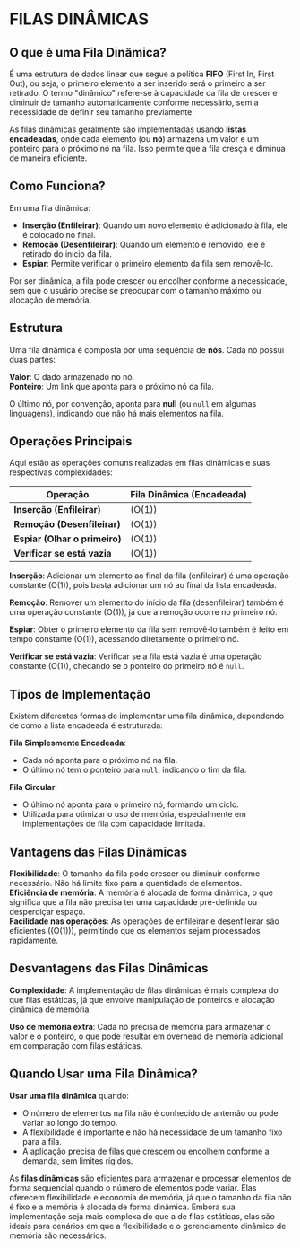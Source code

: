# FILAS DINÂMICAS

## O que é uma Fila Dinâmica?

É uma estrutura de dados linear que segue a política **FIFO** (First In, First Out), ou seja, o primeiro elemento a ser inserido será o primeiro a ser retirado. O termo "dinâmico" refere-se à capacidade da fila de crescer e diminuir de tamanho automaticamente conforme necessário, sem a necessidade de definir seu tamanho previamente.

As filas dinâmicas geralmente são implementadas usando **listas encadeadas**, onde cada elemento (ou **nó**) armazena um valor e um ponteiro para o próximo nó na fila. Isso permite que a fila cresça e diminua de maneira eficiente.

## Como Funciona?

Em uma fila dinâmica:
- **Inserção (Enfileirar)**: Quando um novo elemento é adicionado à fila, ele é colocado no final.
- **Remoção (Desenfileirar)**: Quando um elemento é removido, ele é retirado do início da fila.
- **Espiar**: Permite verificar o primeiro elemento da fila sem removê-lo.

Por ser dinâmica, a fila pode crescer ou encolher conforme a necessidade, sem que o usuário precise se preocupar com o tamanho máximo ou alocação de memória.

## Estrutura

Uma fila dinâmica é composta por uma sequência de **nós**. Cada nó possui duas partes:<br>

**Valor**: O dado armazenado no nó.<br>
**Ponteiro**: Um link que aponta para o próximo nó da fila.

O último nó, por convenção, aponta para **null** (ou `null` em algumas linguagens), indicando que não há mais elementos na fila.

## Operações Principais

Aqui estão as operações comuns realizadas em filas dinâmicas e suas respectivas complexidades:

| Operação             | Fila Dinâmica (Encadeada) |
|----------------------|---------------------------|
| **Inserção (Enfileirar)**   | \(O(1)\)                  |
| **Remoção (Desenfileirar)** | \(O(1)\)                  |
| **Espiar (Olhar o primeiro)** | \(O(1)\)                  |
| **Verificar se está vazia** | \(O(1)\)                  |

**Inserção**: Adicionar um elemento ao final da fila (enfileirar) é uma operação constante \(O(1)\), pois basta adicionar um nó ao final da lista encadeada.
  
**Remoção**: Remover um elemento do início da fila (desenfileirar) também é uma operação constante \(O(1)\), já que a remoção ocorre no primeiro nó.

**Espiar**: Obter o primeiro elemento da fila sem removê-lo também é feito em tempo constante \(O(1)\), acessando diretamente o primeiro nó.

**Verificar se está vazia**: Verificar se a fila está vazia é uma operação constante \(O(1)\), checando se o ponteiro do primeiro nó é `null`.

## Tipos de Implementação

Existem diferentes formas de implementar uma fila dinâmica, dependendo de como a lista encadeada é estruturada:

**Fila Simplesmente Encadeada**:
   - Cada nó aponta para o próximo nó na fila.
   - O último nó tem o ponteiro para `null`, indicando o fim da fila.

**Fila Circular**:
   - O último nó aponta para o primeiro nó, formando um ciclo.
   - Utilizada para otimizar o uso de memória, especialmente em implementações de fila com capacidade limitada.

## Vantagens das Filas Dinâmicas

**Flexibilidade**: O tamanho da fila pode crescer ou diminuir conforme necessário. Não há limite fixo para a quantidade de elementos.<br>
**Eficiência de memória**: A memória é alocada de forma dinâmica, o que significa que a fila não precisa ter uma capacidade pré-definida ou desperdiçar espaço.<br>
**Facilidade nas operações**: As operações de enfileirar e desenfileirar são eficientes (\(O(1)\)), permitindo que os elementos sejam processados rapidamente.<br>

## Desvantagens das Filas Dinâmicas

**Complexidade**: A implementação de filas dinâmicas é mais complexa do que filas estáticas, já que envolve manipulação de ponteiros e alocação dinâmica de memória.<br>

**Uso de memória extra**: Cada nó precisa de memória para armazenar o valor e o ponteiro, o que pode resultar em overhead de memória adicional em comparação com filas estáticas.

## Quando Usar uma Fila Dinâmica?

**Usar uma fila dinâmica** quando:
  - O número de elementos na fila não é conhecido de antemão ou pode variar ao longo do tempo.
  - A flexibilidade é importante e não há necessidade de um tamanho fixo para a fila.
  - A aplicação precisa de filas que crescem ou encolhem conforme a demanda, sem limites rígidos.


As **filas dinâmicas** são eficientes para armazenar e processar elementos de forma sequencial quando o número de elementos pode variar. Elas oferecem flexibilidade e economia de memória, já que o tamanho da fila não é fixo e a memória é alocada de forma dinâmica. Embora sua implementação seja mais complexa do que a de filas estáticas, elas são ideais para cenários em que a flexibilidade e o gerenciamento dinâmico de memória são necessários.
